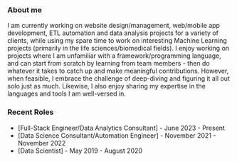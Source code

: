 ### About me

I am currently working on website design/management, web/mobile app development, ETL automation and data analysis projects for a variety of clients, while using my spare time to work on interesting Machine Learning projects (primarily in the life sciences/biomedical fields). I enjoy working on projects where I am unfamiliar with a framework/programming language, and can start from scratch by learning from team members - then do whatever it takes to catch up and make meaningful contributions. However, when feasible, I embrace the challenge of deep-diving and figuring it all out solo just as much. Likewise, I also enjoy sharing my expertise in the languages and tools I am well-versed in.

<!--
**OctRomOsc/OctRomOsc** is a ✨ _special_ ✨ repository because its `README.md` (this file) appears on your GitHub profile.

Here are some ideas to get you started:

- 🔭 I’m currently working on ...
- 🌱 I’m currently learning ...
- 👯 I’m looking to collaborate on ...
- 🤔 I’m looking for help with ...
- 💬 Ask me about ...
- 📫 How to reach me: ...
- 😄 Pronouns: ...
- ⚡ Fun fact: ...
-->

### Recent Roles

<!-- writing starts -->
* [Full-Stack Engineer/Data Analytics Consultant] - June 2023 - Present
* [Data Science Consultant/Automation Engineer] - November 2021 - November 2022
* [Data Scientist] - May 2019 - August 2020
<!-- writing ends -->
